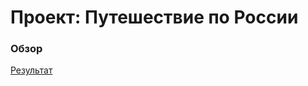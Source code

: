 # Проект: Путешествие по России

### Обзор
<a href="https://makestro.github.io/russian-travel/index.html">Результат</a>

